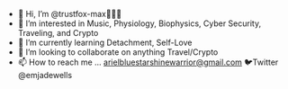 - 👋 Hi, I’m @trustfox-max🦊👮‍♀️
- 👀 I’m interested in Music, Physiology, Biophysics, Cyber Security, Traveling, and Crypto
- 🌱 I’m currently learning Detachment, Self-Love
- 💞️ I’m looking to collaborate on anything Travel/Crypto 
- 📫 How to reach me ... arielbluestarshinewarrior@gmail.com
           🐦Twitter @emjadewells

